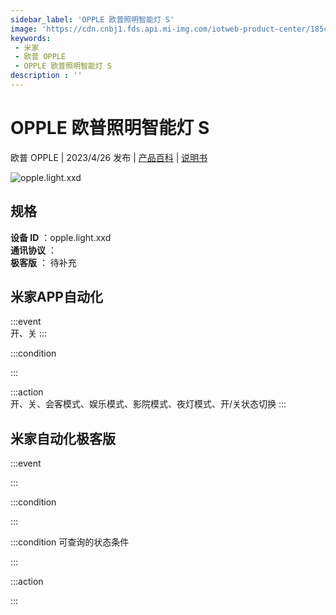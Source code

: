 ```yaml
---
sidebar_label: 'OPPLE 欧普照明智能灯 S'
image: 'https://cdn.cnbj1.fds.api.mi-img.com/iotweb-product-center/185ce2b76b9d5daaf414a5e0c2bac4f3_1680140174941.png?GalaxyAccessKeyId=AKVGLQWBOVIRQ3XLEW&Expires=9223372036854775807&Signature=s1DIHNnqRPKzQw4fxH8/sAUeBik='
keywords: 
 - 米家
 - 欧普 OPPLE
 - OPPLE 欧普照明智能灯 S
description : ''
---
```

# OPPLE 欧普照明智能灯 S

欧普 OPPLE | 2023/4/26 发布 | [产品百科](https://home.mi.com/webapp/content/baike/product/index.html?model=opple.light.xxd/) | [说明书](https://home.mi.com/views/introduction.html?model=opple.light.xxd&region=cn)

![opple.light.xxd](https://cdn.cnbj1.fds.api.mi-img.com/iotweb-product-center/185ce2b76b9d5daaf414a5e0c2bac4f3_1680140174941.png?GalaxyAccessKeyId=AKVGLQWBOVIRQ3XLEW&Expires=9223372036854775807&Signature=s1DIHNnqRPKzQw4fxH8/sAUeBik=)

## 规格  
> 
**设备 ID** ：opple.light.xxd  
**通讯协议** ：  
**极客版**  ： 待补充 


## 米家APP自动化  

:::event  
开、关
:::

:::condition  

:::

:::action   
开、关、会客模式、娱乐模式、影院模式、夜灯模式、开/关状态切换
:::

## 米家自动化极客版  

:::event  

:::

:::condition  

:::

:::condition 可查询的状态条件  

:::

:::action  

:::

        
